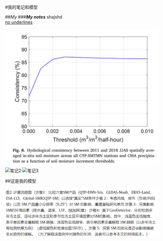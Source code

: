 #我的笔记和模型

##_My_
###___My notes___
shajshd  
<u>no underlines</u>

![笔记1](images/5678.jpg)
![笔记2](images/note2.jpg)
![笔记3](images/note3.jpg)

##这是我的模型

![模型示例](videos/1234.jpg)
